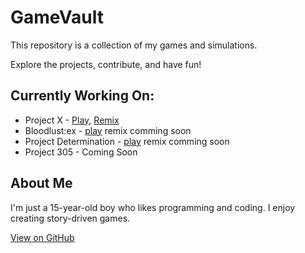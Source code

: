 # GameVault
<p>This repository is a collection of my games and simulations.</p>
<p>Explore the projects, contribute, and have fun!</p>

<h2>Currently Working On:</h2>
<ul>
    <li>Project X - <a href="https://cross-sans.github.io/xhentai/">Play</a>, <a
            href="contents/project x/">Remix</a></li>
    <li>Bloodlust:ex - <a href="https://replit.com/@CTSInc/project-vamp?v=1">play</a> remix comming soon</li>
    <li>Project Determination - <a href="https://replit.com/@CTSInc/MintyTimelyGraphics?v=1">play</a> remix comming
        soon</li>
    <li>Project 305 - Coming Soon</li>
</ul>

<h2>About Me</h2>
<p>I'm just a 15-year-old boy who likes programming and coding. I enjoy creating story-driven games.</p>

<a href="https://github.com/cross-sans2/GameVault">View on GitHub</a>